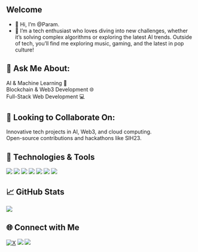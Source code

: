 ## **Welcome** 
- 👋 Hi, I’m @Param. 
- 👀 
  I’m a tech enthusiast who loves diving into new challenges, whether it’s solving complex algorithms or exploring the latest AI trends. Outside of tech, you’ll find me exploring music, gaming, and the latest in pop culture!

## **💬 Ask Me About:**<br>
AI & Machine Learning 🧠<br>
Blockchain & Web3 Development 🌐<br>
Full-Stack Web Development 💻

## **👯 Looking to Collaborate On:**<br>
Innovative tech projects in AI, Web3, and cloud computing.<br>
Open-source contributions and hackathons like SIH23.

## 🚀 Technologies & Tools
![](https://img.shields.io/badge/Python-3776AB?style=flat&logo=&logoColor=white)
[![](https://img.shields.io/badge/C++-00599C?style=flat&logo=c%2B%2B&logoColor=white)](https://isocpp.org/)
[![](https://img.shields.io/badge/TensorFlow-FF6F00?style=flat&logo=tensorflow&logoColor=white)](https://www.tensorflow.org/)
[![](https://img.shields.io/badge/C-A8B9CC?style=flat&logo=c&logoColor=white)](https://en.cppreference.com/w/c)
[![](https://img.shields.io/badge/HTML-%23E34F26?style=flat&logo=html5&logoColor=white)](https://developer.mozilla.org/en-US/docs/Web/HTML)
[![](https://img.shields.io/badge/CSS-%231572B6?style=flat&logo=css3&logoColor=white)](https://developer.mozilla.org/en-US/docs/Web/CSS)
[![](https://img.shields.io/badge/Google%20Cloud-4285F4?style=flat&logo=googlecloud&logoColor=white)](https://cloud.google.com/)



## 📈 GitHub Stats
![](https://github-readme-stats.vercel.app/api?username=param20h&show_icons=true&theme=radical)

## 🌐 Connect with Me
[![X](https://img.shields.io/badge/Twitter-1DA1F2?style=flat&logo=twitter&logoColor=white)](https://x.com/param20h)
[![](https://img.shields.io/badge/Instagram-E4405F?style=flat&logo=instagram&logoColor=white)](https://www.instagram.com/param.060)
[![](https://img.shields.io/badge/LinkedIn-0077B5?style=flat&logo=linkedin&logoColor=white)](https://www.linkedin.com/in/param20h)

